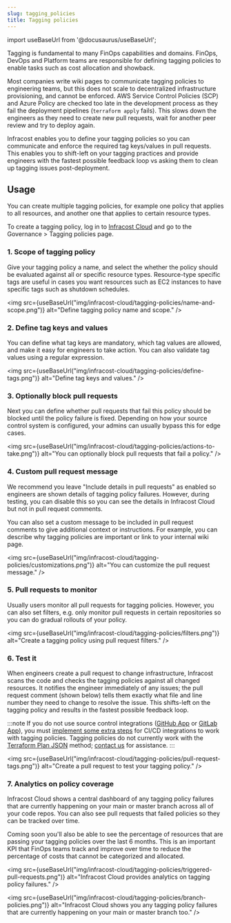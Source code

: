 ```yaml
---
slug: tagging_policies
title: Tagging policies
---
```


import useBaseUrl from '@docusaurus/useBaseUrl';

Tagging is fundamental to many FinOps capabilities and domains. FinOps, DevOps and Platform teams are responsible for defining tagging policies to enable tasks such as cost allocation and showback.

Most companies write wiki pages to communicate tagging policies to engineering teams, but this does not scale to decentralized infrastructure provisioning, and cannot be enforced. AWS Service Control Policies (SCP) and Azure Policy are checked too late in the development process as they fail the deployment pipelines (`terraform apply` fails). This slows down the engineers as they need to create new pull requests, wait for another peer review and try to deploy again.

Infracost enables you to define your tagging policies so you can communicate and enforce the required tag keys/values in pull requests. This enables you to shift-left on your tagging practices and provide engineers with the fastest possible feedback loop vs asking them to clean up tagging issues post-deployment.

## Usage

You can create multiple tagging policies, for example one policy that applies to all resources, and another one that applies to certain resource types.

To create a tagging policy, log in to [Infracost Cloud](https://dashboard.infracost.io) and go to the Governance > Tagging policies page.

### 1. Scope of tagging policy

Give your tagging policy a name, and select the whether the policy should be evaluated against all or specific resource types. Resource-type specific tags are useful in cases you want resources such as EC2 instances to have specific tags such as shutdown schedules.

<img src={useBaseUrl("img/infracost-cloud/tagging-policies/name-and-scope.png")} alt="Define tagging policy name and scope." />

### 2. Define tag keys and values

You can define what tag keys are mandatory, which tag values are allowed, and make it easy for engineers to take action. You can also validate tag values using a regular expression.

<img src={useBaseUrl("img/infracost-cloud/tagging-policies/define-tags.png")} alt="Define tag keys and values." />

### 3. Optionally block pull requests

Next you can define whether pull requests that fail this policy should be blocked until the policy failure is fixed. Depending on how your source control system is configured, your admins can usually bypass this for edge cases.

<img src={useBaseUrl("img/infracost-cloud/tagging-policies/actions-to-take.png")} alt="You can optionally block pull requests that fail a policy." />

### 4. Custom pull request message 

We recommend you leave "Include details in pull requests" as enabled so engineers are shown details of tagging policy failures. However, during testing, you can disable this so you can see the details in Infracost Cloud but not in pull request comments.

You can also set a custom message to be included in pull request comments to give additional context or instructions. For example, you can describe why tagging policies are important or link to your internal wiki page.

<img src={useBaseUrl("img/infracost-cloud/tagging-policies/customizations.png")} alt="You can customize the pull request message." />

### 5. Pull requests to monitor

Usually users monitor all pull requests for tagging policies. However, you can also set filters, e.g. only monitor pull requests in certain repositories so you can do gradual rollouts of your policy.

<img src={useBaseUrl("img/infracost-cloud/tagging-policies/filters.png")} alt="Create a tagging policy using pull request filters." />

### 6. Test it

When engineers create a pull request to change infrastructure, Infracost scans the code and checks the tagging policies against all changed resources. It notifies the engineer immediately of any issues; the pull request comment (shown below) tells them exactly what file and line number they need to change to resolve the issue. This shifts-left on the tagging policy and results in the fastest possible feedback loop.

:::note
If you do not use source control integrations ([GitHub App](/docs/integrations/github_app/) or [GitLab App](/docs/integrations/gitlab_app/)), you must [implement some extra steps](/docs/guides/source_control_benefits/) for CI/CD integrations to work with tagging policies. Tagging policies do not currently work with the [Terraform Plan JSON](/docs/features/cli_commands/#option-2-terraform-plan-json) method; [contact us](mailto:hello@infracost.io) for assistance.
:::

<img src={useBaseUrl("img/infracost-cloud/tagging-policies/pull-request-tags.png")} alt="Create a pull request to test your tagging policy." />

### 7. Analytics on policy coverage

Infracost Cloud shows a central dashboard of any tagging policy failures that are currently happening on your main or master branch across all of your code repos. You can also see pull requests that failed policies so they can be tracked over time.

Coming soon you'll also be able to see the percentage of resources that are passing your tagging policies over the last 6 months. This is an important KPI that FinOps teams track and improve over time to reduce the percentage of costs that cannot be categorized and allocated.

<img src={useBaseUrl("img/infracost-cloud/tagging-policies/triggered-pull-requests.png")} alt="Infracost Cloud provides analytics on tagging policy failures." />

<img src={useBaseUrl("img/infracost-cloud/tagging-policies/branch-policies.png")} alt="Infracost Cloud shows you any tagging policy failures that are currently happening on your main or master branch too." />
